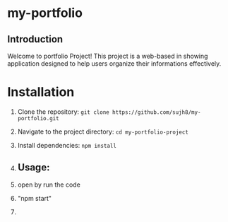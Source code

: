 # my-portfolio

## Introduction
Welcome to portfolio Project! This project is a web-based in showing application designed to help users organize their informations effectively.

# Installation
1. Clone the repository: `git clone https://github.com/sujh8/my-portfolio.git`
2. Navigate to the project directory: `cd my-portfolio-project`
3. Install dependencies: `npm install`

4. ## Usage:
5. open by run the code
6. "npm start"
7. 
